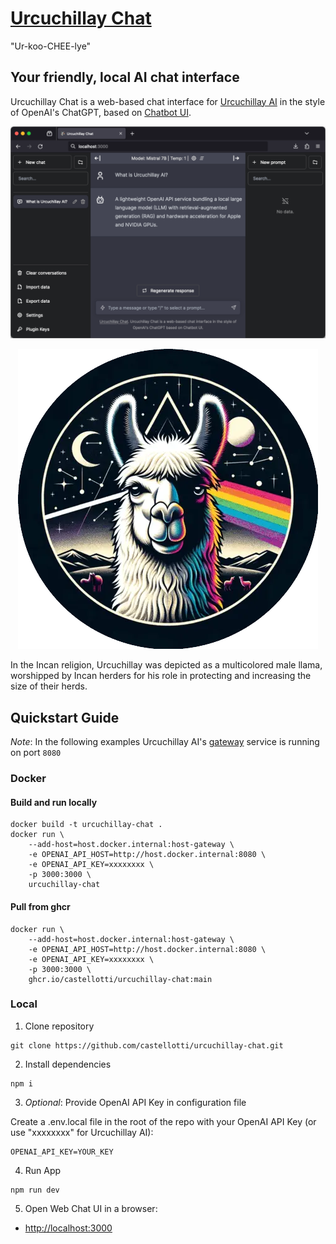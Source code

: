 # [Urcuchillay Chat](http://chat.urcuchillay.ai)

"Ur-koo-CHEE-lye"

## Your friendly, local AI chat interface

Urcuchillay Chat is a web-based chat interface for [Urcuchillay AI](http://urcuchillay.ai) in the style of OpenAI's ChatGPT, based on [Chatbot UI](https://github.com/mckaywrigley/chatbot-ui).

![User Interface](docs/images/urcuchillay-chatbot_ui.png)

<div style="text-align:center;">
  <img src="docs/images/urcuchillay-header.webp" alt="Urcuchillay" width="480"/>
</div>

In the Incan religion, Urcuchillay was depicted as a multicolored male llama, worshipped by Incan herders for his role in protecting and increasing the size of their herds.

## Quickstart Guide
*Note*: In the following examples Urcuchillay AI's [gateway](https://github.com/castellotti/urcuchillay#gateway) service is running on port ```8080```
### Docker

#### Build and run locally ####
```shell
docker build -t urcuchillay-chat .
docker run \
    --add-host=host.docker.internal:host-gateway \
    -e OPENAI_API_HOST=http://host.docker.internal:8080 \
    -e OPENAI_API_KEY=xxxxxxxx \
    -p 3000:3000 \
    urcuchillay-chat
```

#### Pull from ghcr ####
```shell
docker run \
    --add-host=host.docker.internal:host-gateway \
    -e OPENAI_API_HOST=http://host.docker.internal:8080 \
    -e OPENAI_API_KEY=xxxxxxxx \
    -p 3000:3000 \
    ghcr.io/castellotti/urcuchillay-chat:main
```

### Local

1. Clone repository

```shell
git clone https://github.com/castellotti/urcuchillay-chat.git
```

2. Install dependencies

```shell
npm i
```

3. *Optional*: Provide OpenAI API Key in configuration file

Create a .env.local file in the root of the repo with your OpenAI API Key (or use "xxxxxxxx" for Urcuchillay AI):

```shell
OPENAI_API_KEY=YOUR_KEY
```

4. Run App

```shell
npm run dev
```

5. Open Web Chat UI in a browser:
- [http://localhost:3000](http://localhost:3000)
